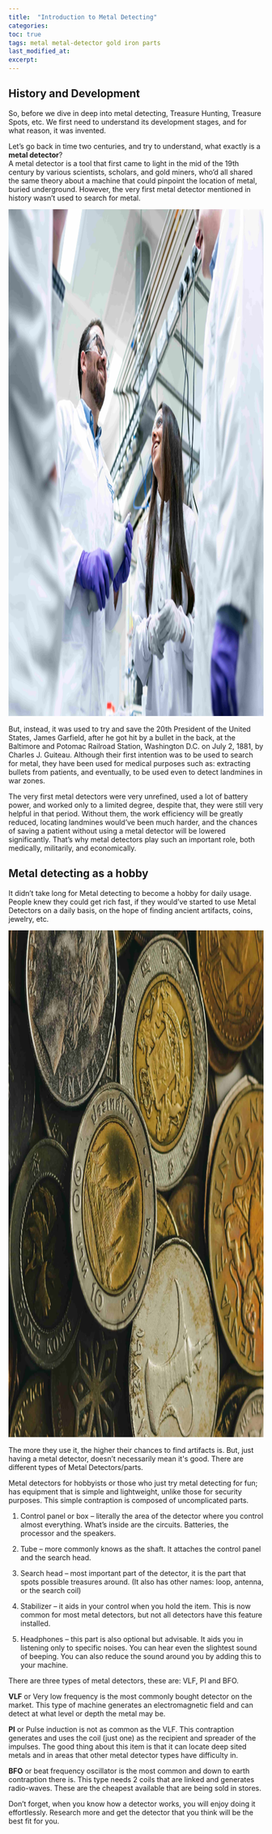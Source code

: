 ```yaml
---
title:  "Introduction to Metal Detecting"
categories:
toc: true
tags: metal metal-detector gold iron parts
last_modified_at: 
excerpt: 
---
```

## History and Development
So, before we dive in deep into metal detecting, Treasure Hunting, Treasure Spots, etc.
We first need to understand its development stages, and for what reason, it was invented. 


Let’s go back in time two centuries, and try to understand, what exactly is a **metal detector**?  
A metal detector is a tool that first came to light in the mid of the 19th century by various scientists, scholars, and gold miners, who’d all shared the same theory about a machine that could pinpoint the location of metal, buried underground. 
However, the very first metal detector mentioned in history wasn’t used to search for metal.  

<img src="/assets/images/Scientists-discussion.jpg" alt="Scientist discussion" width="1000" height="1000"> 
  
But, instead, it was used to try and save the 20th President of the United States, James Garfield, after he got hit by a bullet in the back, at the Baltimore and Potomac Railroad Station, Washington D.C. on July 2, 1881, by Charles J. Guiteau. 
Although their first intention was to be used to search for metal, they have been used for medical purposes such as: extracting bullets from patients, and eventually, to be used even to detect landmines in war zones. 


The very first metal detectors were very unrefined, used a lot of battery power, and worked only to a limited degree, despite that, they were still very helpful in that period. 
Without them, the work efficiency will be greatly reduced, locating landmines would’ve been much harder, and the chances of saving a patient without using a metal detector will be lowered significantly. 
That’s why metal detectors play such an important role, both medically, militarily, and economically.

## Metal detecting as a hobby

It didn’t take long for Metal detecting to become a hobby for daily usage.
People knew they could get rich fast, if they would’ve started to use Metal Detectors on a daily basis, on the hope of finding ancient artifacts, coins, jewelry, etc.

<img src="/assets/images/Gold-coins.jpg" alt="Gold coins" width="1000" height="1000"> 

The more they use it, the higher their chances to find artifacts is.
But, just having a metal detector, doesn’t necessarily mean it's good.
There are different types of Metal Detectors/parts.

Metal detectors for hobbyists or those who just try metal detecting for fun; has equipment that is simple and lightweight, unlike those for security purposes. This simple contraption is composed of uncomplicated parts.

1. Control panel or box – literally the area of the detector where you control almost everything.
What’s inside are the circuits. Batteries, the processor and the speakers.

2. Tube – more commonly knows as the shaft. It attaches the control panel and the search head.

3. Search head – most important part of the detector, it is the part that spots possible treasures around. (It also has other names: loop, antenna, or the search coil)

4. Stabilizer – it aids in your control when you hold the item.
This is now common for most metal detectors, but not all detectors have this feature installed.

5. Headphones – this part is also optional but advisable. It aids you in listening only to specific noises.
You can hear even the slightest sound of beeping. You can also reduce the sound around you by adding this to your machine.

There are three types of metal detectors, these are: VLF, PI and BFO. 

**VLF** or Very low frequency is the most commonly bought detector on the market. This type of machine generates an electromagnetic field and can detect at what level or depth the metal may be. 

**PI** or Pulse induction is not as common as the VLF. This contraption generates and uses the coil (just one) as the recipient and spreader of the impulses. The good thing about this item is that it can locate deep sited metals and in areas that other metal detector types have difficulty in. 

**BFO** or beat frequency oscillator is the most common and down to earth contraption there is. This type needs 2 coils that are linked and generates radio-waves. These are the cheapest available that are being sold in stores. 

Don’t forget, when you know how a detector works, you will enjoy doing it effortlessly. Research more and get the detector that you think will be the best fit for you.